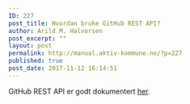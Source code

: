 ```yaml
---
ID: 227
post_title: Hvordan bruke GitHub REST API?
author: Arild M. Halvorsen
post_excerpt: ""
layout: post
permalink: http://manual.aktiv-kommune.no/?p=227
published: true
post_date: 2017-11-12 16:14:51
---
```

GitHub REST API er godt dokumentert [her](https://developer.github.com/v3/).